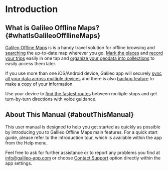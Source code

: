 # Introduction

## What is Galileo Offline Maps? {#whatIsGalileoOffllineMaps}

[Galileo Offline Maps](https://galileo-app.com) is is a handy travel solution for offline browsing and [searching](02-features.md#search) the up-to-date map wherever you go. [Mark the places](02-features.md#bookmarks) and [record your trips](02-features.md#GPSTracks) easily in one tap and [organize your geodata into collections](02-features.md#collections) to easily access them later.

If you use more than one iOS/Android device, Galileo app will securely [sync all your data across multiple devices](03-settings.md#sync) and there is also [backup feature](03-settings.md#dataBackup) to make a copy of your information.

Use your device to [find the fastest routes](03-settings.md#navigation) between multiple stops and get turn-by-turn directions with voice guidance.

## About This Manual {#aboutThisManual}

This user manual is designed to help you get started as quickly as possible by introducing you to Galileo Offline Maps main features. For a quick start guide, please refer to the introduction tour, which is available within the app from the Help menu.

Feel free to ask for further assistance or to report any problems you find at info@galileo-app.com or choose [Contact Support]() option directly within the app settings.
